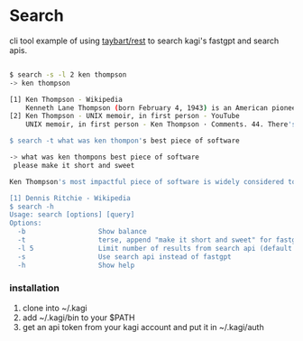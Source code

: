 # Search

cli tool example of using [taybart/rest](https://github.com/taybart/rest) to search kagi's fastgpt and search apis.

```sh

$ search -s -l 2 ken thompson
-> ken thompson

[1] Ken Thompson - Wikipedia
    Kenneth Lane Thompson (born February 4, 1943) is an American pioneer of computer science. Thompson worked at Bell Labs for most of his career.
[2] Ken Thompson - UNIX memoir, in first person - YouTube
    UNIX memoir, in first person - Ken Thompson · Comments. 44. There's a special room in heaven with a sign above the door that says "Dennis and ...

$ search -t what was ken thompon's best piece of software

-> what was ken thompons best piece of software
 please make it short and sweet

Ken Thompson's most impactful piece of software is widely considered to be Unix, which he co-created. [1]

[1] Dennis Ritchie - Wikipedia
$ search -h
Usage: search [options] [query]
Options:
  -b                  Show balance
  -t                  terse, append "make it short and sweet" for fastgpt
  -l 5                Limit number of results from search api (default 5)
  -s                  Use search api instead of fastgpt
  -h                  Show help
```


### installation

1) clone into ~/.kagi
2) add ~/.kagi/bin to your $PATH
3) get an api token from your kagi account and put it in ~/.kagi/auth


